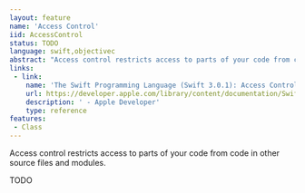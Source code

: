 ```yaml
---
layout: feature
name: 'Access Control'
iid: AccessControl
status: TODO
language: swift,objectivec
abstract: "Access control restricts access to parts of your code from code in other source files and modules."
links:
 - link:
    name: 'The Swift Programming Language (Swift 3.0.1): Access Control'
    url: https://developer.apple.com/library/content/documentation/Swift/Conceptual/Swift_Programming_Language/AccessControl.html
    description: ' - Apple Developer'
    type: reference
features:
 - Class
---
```


Access control restricts access to parts of your code from code in other source files and modules.

TODO